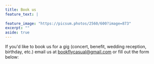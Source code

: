 ```yaml
---
title: Book us
feature_text: |
  
feature_image: "https://picsum.photos/2560/600?image=873"
excerpt: ""
aside: true
---
```


If you'd like to book us for a gig (concert, benefit, wedding reception, birthday, etc.) email us at <a href="mailto:bookflycasual@gmail.com">bookflycasual@gmail.com</a> or fill out the form below:<br><br>
